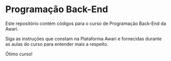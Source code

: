 # Programação Back-End

Este repositório contém códigos para o curso de Programação Back-End da Awari.

Siga as instruções que constam na Plataforma Awari e fornecidas durante as aulas do curso para entender mais a respeito.

Ótimo curso!